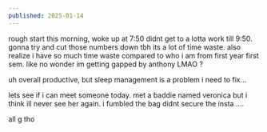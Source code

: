```yaml
---
published: 2025-01-14
---
```


rough start this morning, woke up at 7:50 didnt get to a lotta work till 9:50. gonna try and cut those numbers down tbh its a lot of time waste. also realize i have so much time waste compared to who i am from first year first sem. like no wonder im getting gapped by anthony LMAO ?

uh overall productive, but sleep management is a problem i need to fix...

lets see if i can meet someone today. met a baddie named veronica but i think ill never see her again. i fumbled the bag didnt secure the insta ....

all g tho